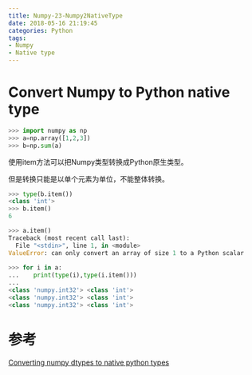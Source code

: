 ```yaml
---
title: Numpy-23-Numpy2NativeType
date: 2018-05-16 21:19:45
categories: Python
tags:
- Numpy
- Native type
---
```


# Convert Numpy to Python native type

```python
>>> import numpy as np
>>> a=np.array([1,2,3])
>>> b=np.sum(a)
```

使用item方法可以把Numpy类型转换成Python原生类型。

但是转换只能是以单个元素为单位，不能整体转换。

```python
>>> type(b.item())
<class 'int'>
>>> b.item()
6

>>> a.item()
Traceback (most recent call last):
  File "<stdin>", line 1, in <module>
ValueError: can only convert an array of size 1 to a Python scalar
    
>>> for i in a:
...    print(type(i),type(i.item()))
...
<class 'numpy.int32'> <class 'int'>
<class 'numpy.int32'> <class 'int'>
<class 'numpy.int32'> <class 'int'>
```

# 参考

[Converting numpy dtypes to native python types](https://stackoverflow.com/questions/9452775/converting-numpy-dtypes-to-native-python-types)